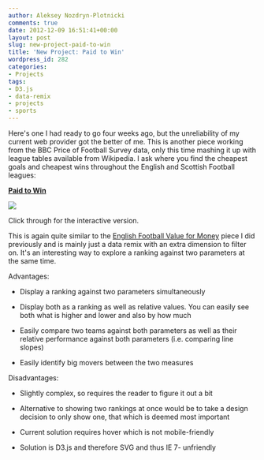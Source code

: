 ```yaml
---
author: Aleksey Nozdryn-Plotnicki
comments: true
date: 2012-12-09 16:51:41+00:00
layout: post
slug: new-project-paid-to-win
title: 'New Project: Paid to Win'
wordpress_id: 282
categories:
- Projects
tags:
- D3.js
- data-remix
- projects
- sports
---
```


Here's one I had ready to go four weeks ago, but the unreliability of my current web provider got the better of me. This is another piece working from the BBC Price of Football Survey data, only this time mashing it up with league tables available from Wikipedia. I ask where you find the cheapest goals and cheapest wins throughout the English and Scottish Football leagues:  

  

[**Paid to Win**](http://alekseynp.com/portfolio/paid-to-win.html)  

[![](http://alekseynp.com/wp-content/uploads/2012/12/paidtowin.png)](http://alekseynp.com/portfolio/paid-to-win.html)  

  

Click through for the interactive version.  

  

This is again quite similar to the [English Football Value for Money](http://alekseynp.com/portfolio/english-football-tickets-value-for-money.html) piece I did previously and is mainly just a data remix with an extra dimension to filter on. It's an interesting way to explore a ranking against two parameters at the same time.  

  

Advantages:



	
  * Display a ranking against two parameters simultaneously

	
  * Display both as a ranking as well as relative values. You can easily see both what is higher and lower and also by how much

	
  * Easily compare two teams against both parameters as well as their relative performance against both parameters (i.e. comparing line slopes)

	
  * Easily identify big movers between the two measures


Disadvantages:

	
  * Slightly complex, so requires the reader to figure it out a bit

	
  * Alternative to showing two rankings at once would be to take a design decision to only show one, that which is deemed most important

	
  * Current solution requires hover which is not mobile-friendly

	
  * Solution is D3.js and therefore SVG and thus IE 7- unfriendly


